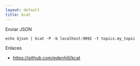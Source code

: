 ```yaml
---
layout: default
title: kcat
---
```


Enviar JSON

    echo $json | kcat -P -b localhost:9092 -t topics.my_topic

Enlaces

* https://github.com/edenhill/kcat
